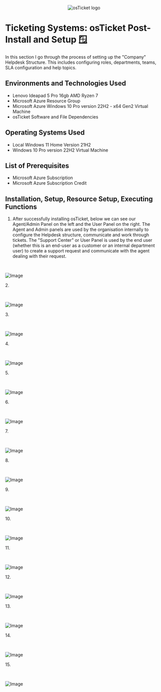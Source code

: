<p align="center">
<img src="https://i.imgur.com/Clzj7Xs.png" alt="osTicket logo"/>
</p>

<h1>Ticketing Systems: osTicket Post-Install and Setup 🪟</h1>
In this section I go through the process of setting up the "Company" Helpdesk Structure. This includes configuring roles, departments, teams, SLA configuration and help topics.
<h2>Environments and Technologies Used</h2>

- Lenovo Ideapad 5 Pro 16gb AMD Ryzen 7
- Microsoft Azure Resource Group
- Microsoft Azure Windows 10 Pro version 22H2 - x64 Gen2 Virtual Machine
- osTicket Software and File Dependencies

<h2>Operating Systems Used </h2>

- Local Windows 11 Home Version 21H2</b>
- Windows 10 Pro version 22H2 Virtual Machine
  
<h2>List of Prerequisites</h2>

- Microsoft Azure Subscription
- Microsoft Azure Subscription Credit 

<h2>Installation, Setup, Resource Setup, Executing Functions</h2>

1. After successfully installing osTicket, below we can see our Agent/Admin Panel on the left and the User Panel on the right. The Agent and Admin panels are used by the organisation internally to configure the Helpdesk structure, communicate and work through tickets. The "Support Center" or User Panel is used by the end user (whether this is an end-user as a customer or an internal department user) to create a support request and communicate with the agent dealing with their request.
</p>
<br />

<p>
<img src="https://imgur.com/pcdKKpB.png" alt="Image"/>
</p>
<p>
2. 
</p>
<br />

<p>
<img src="https://imgur.com/8cDPzm4.png" alt="Image"/>
</p>
<p>
3. 
</p>
<br />

<p>
<img src="https://imgur.com/9JVjwZp.png" alt="Image"/>
</p>
<p>
4. 
</p>
<br />

<p>
<img src="https://imgur.com/FEUltAL.png" alt="Image"/>
</p>
<p>
5. 
</p>
<br />

<p>
<img src="https://imgur.com/8V2Wn5n.png" alt="Image"/>
</p>
<p>
6. 
</p>
<br />

<p>
<img src="https://imgur.com/loJRTQo.png" alt="Image"/>
</p>
<p>
7. 
</p>
<br />

<p>
<img src="https://imgur.com/TUzWyCl.png" alt="Image"/>
</p>
<p>
8. 
</p>
<br />

<p>
<img src="https://imgur.com/XC5fISn.png" alt="Image"/>
</p>
<p>
9. 
</p>
<br />

<p>
<img src="https://imgur.com/MaY2FqO.png" alt="Image"/>
</p>
<p>
10. 
</p>
<br />

<p>
<img src="https://imgur.com/icRncWi.png" alt="Image"/>
</p>
<p>
11. 
</p>
<br />

<p>
<img src="https://imgur.com/yziscbe.png" alt="Image"/>
</p>
<p>
12. 
</p>
<br />

<p>
<img src="https://imgur.com/o9qpN5G.png" alt="Image"/>
</p>
<p>
13. 
</p>
<br />

<p>
<img src="https://imgur.com/yNEdnzi.png" alt="Image"/>
</p>
<p>
14. 
</p>
<br />

<p>
<img src="https://imgur.com/bdP5hBg.png" alt="Image"/>
</p>
<p>
15. 
</p>
<br />

<p>
<img src="https://imgur.com/1Skq7Wg.png" alt="Image"/>
</p>
<p>
